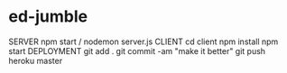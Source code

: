 # ed-jumble
SERVER
  npm start / nodemon server.js
CLIENT
  cd client
  npm install
  npm start
DEPLOYMENT
git add .
git commit -am "make it better"
git push heroku master

